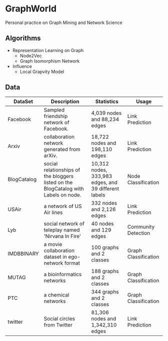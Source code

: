 # GraphWorld
Personal practice on Graph Mining and Network Science

## Algorithms

* Representation Learning on Graph
    + Node2Vec
    + Graph Isomorphism Network
* Influence 
    + Local Grapvity Model

## Data

| DataSet     | Description | Statistics | Usage |
| ----------- | ----------- | ---------- | ----- |
| Facebook    | Sampled friendship network of Facebook. | 4,039 nodes and 88,234 edges | Link Prediction |
| Arxiv       | collaboration network generated from arXiv.  | 18,722 nodes and 198,110 edges | Link Prediction |
| BlogCatalog | social relationships of the bloggers listed on the BlogCatalog with Labels on node. | 10,312 nodes, 333,983 edges, and 39 different labels | Node Classification |
| USAir       | a network of US Air lines  | 332 nodes and 2,126 edges | Link Prediction |
| Lyb         | social network of teleplay named 'Nirvana In Fire' | 40 nodes and 129 edges | Community Detection |
| IMDBBINARY  | a movie collaboration dataset in ego-network format | 100 graphs and 2 classes | Graph Classification |
| MUTAG  | a bioinformatics networks | 188 graphs and 2 classes | Graph Classification |
| PTC  | a chemical networks | 344 graphs and 2 classes | Graph Classification |
| twitter  | Social circles from Twitter  | 81,306 nodes and 1,342,310 edges | Link Prediction |